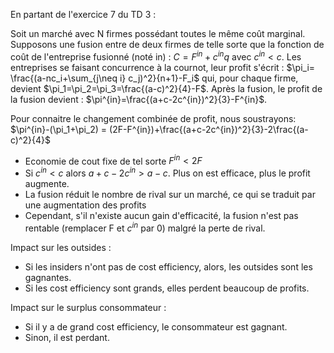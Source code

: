 En partant de l'exercice 7 du TD 3 :

Soit un marché avec N firmes possédant toutes le même coût marginal. Supposons une fusion entre de deux firmes de telle sorte que la fonction de coût de l'entreprise fusionné (noté in) : $C=F^{in}+c^{in}q$ avec $c^{in}<c$.
Les entreprises se faisant concurrence à la cournot, leur profit s'écrit : 
$\pi_i= \frac{(a-nc_i+\sum_{j\neq i} c_j)^2}{n+1}-F_i$ qui, pour chaque firme, devient $\pi_1=\pi_2=\pi_3=\frac{(a-c)^2}{4}-F$. 
Après la fusion, le profit de la fusion devient : $\pi^{in}=\frac{(a+c-2c^{in})^2}{3}-F^{in}$.

Pour connaitre le changement combinée de profit, nous soustrayons:
$\pi^{in}-(\pi_1+\pi_2) = (2F-F^{in})+\frac{(a+c-2c^{in})^2}{3}-2\frac{(a-c)^2}{4}$ 
- Economie de cout fixe de tel sorte $F^{in}< 2F$ 
- Si $c^{in}<c$ alors $a+c-2c^{in}>a-c$. Plus on est efficace, plus le profit augmente.
- La fusion réduit le nombre de rival sur un marché, ce qui se traduit par une augmentation des profits
- Cependant, s'il n'existe aucun gain d'efficacité, la fusion n'est pas rentable (remplacer F et $c^{in}$ par 0) malgré la perte de rival.


Impact sur les outsides :
- Si les insiders n'ont pas de cost efficiency, alors, les outsides sont les gagnantes.
- Si les cost efficiency sont grands, elles perdent beaucoup de profits.

Impact sur le surplus consommateur :
- Si il y a de grand cost efficiency, le consommateur est gagnant. 
- Sinon, il est perdant.
